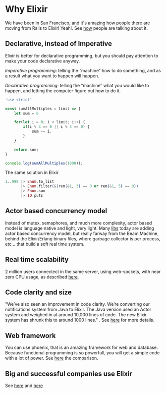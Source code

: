Why Elixir
==========

We have been in San Francisco, and it's amazing how people there are moving from
Rails to Elixir! Yeah!. See
[how](https://medium.com/@elviovicosa/5-reasons-you-should-use-phoenix-instead-of-rails-in-your-next-project-504b4d83c48e)
people are talking about it.




## Declarative, instead of Imperative

Elixir is better for declarative programming, but you should pay attention to
make your code declarative anyway.

*Imperative programming*: telling the “machine” how to do something, and as a result what you want to happen will happen.

*Declarative programming*: telling the “machine” what you would like to happen, and letting the computer figure out how to do it.



```javascript
'use strict'

const sumAllMultiples = limit => {
    let sum = 0

    for(let i = 0; i < limit; i++) {
        if(i % 3 == 0 || i % 5 == 0) {
            sum += i;
        }
    }

    return sum;
}

console.log(sumAllMultiples(1000));
```


The same solution in Elixir
```elixir
1..999 |> Enum.to_list
       |> Enum.filter(&(rem(&1, 3) == 0 or rem(&1, 5) == 0))
       |> Enum.sum
       |> IO.puts
```



## Actor based concurrency model

Instead of mutex, semaphores, and much more complexity, actor based model is
language native and light, very light. Many
[libs](http://berb.github.io/diploma-thesis/original/054_actors.html) today are
adding actor based concurrency model, but really farway from the Beam Machine,
behind the Elixir/Erlang binary files, where garbage collector is per process,
etc... that build a soft real time system. 


## Real time scalability
2 million users connectect in the same server, using web-sockets, with near zero
CPU usage, as described
[here](http://phoenixframework.org/blog/the-road-to-2-million-websocket-connections).


## Code clarity and size

"We’ve also seen an improvement in code clarity. We’re converting our
notifications system from Java to Elixir. The Java version used an Actor system
and weighed in at around 10,000 lines of code. The new Elixir system has shrunk
this to around 1000 lines." . See
[here](https://pragtob.wordpress.com/2017/07/26/choosing-elixir-for-the-code-not-the-performance/)
for more details.

## Web framework

You can use phoenix, that is an amazing framework for web and database. Because
functional programming is so powerfull, you will get a simple code with a lot of
power. See [here](https://www.slant.co/topics/362/~best-backend-web-frameworks)
the comparison.


## Big and successful companies use Elixir
See
[here](https://codesync.global/media/successful-companies-using-elixir-and-erlang/)
and [here](https://www.netguru.co/blog/10-companies-use-elixir)

